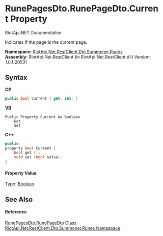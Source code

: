 # RunePagesDto.RunePageDto.Current Property 
RiotApi.NET Documentation 

Indicates if the page is the current page.

**Namespace:**&nbsp;<a href="e9a88602-23dd-5df4-2c06-3753e3f95d7e">RiotApi.Net.RestClient.Dto.Summoner.Runes</a><br />**Assembly:**&nbsp;RiotApi.Net.RestClient (in RiotApi.Net.RestClient.dll) Version: 1.0.1.20531

## Syntax

**C#**<br />
``` C#
public bool Current { get; set; }
```

**VB**<br />
``` VB
Public Property Current As Boolean
	Get
	Set
```

**C++**<br />
``` C++
public:
property bool Current {
	bool get ();
	void set (bool value);
}
```


#### Property Value
Type: <a href="http://msdn2.microsoft.com/en-us/library/a28wyd50" target="_blank">Boolean</a>

## See Also


#### Reference
<a href="029fb440-ddc6-2b8a-84de-393c20397c6f">RunePagesDto.RunePageDto Class</a><br /><a href="e9a88602-23dd-5df4-2c06-3753e3f95d7e">RiotApi.Net.RestClient.Dto.Summoner.Runes Namespace</a><br />